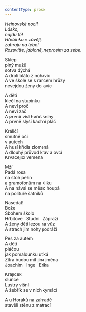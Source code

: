 ```yaml
---
contentType: prose
---
```


_Heinovské noci!  
Lásko,  
najdu tě!  
Hřebínku v závěji,  
zahraju na tebe!  
Rozsviťte, jabloně, neprosím za sebe._

  

  

Sklep  
plný mužů  
sotva dýchá  
A drolí bláto z nohavic  
A ve škole se s rancem hrůzy  
nevejdou ženy do lavic

A děti  
klečí na stupínku  
A neví proč  
A neví zač  
A prvně vidí hořet knihy  
A prvně slyší kachní pláč

Králičí  
smutné oči  
v autech  
A husí křídla zlomená  
A dlouhý průvod krav a ovcí  
Krvácející vemena

Mží  
Padá rosa  
na stoh peřin  
a gramofonům na kliku  
A na návsi se měsíc houpá  
na polituře šatníků

Nasedat!  
Bože  
Sbohem školo  
Hřbitove   Studni   Zápraží  
A ženy děti lezou na vůz  
A strach jim nohy podráží

Pes za autem  
A děti  
pláčou  
jak pomalounku utíká  
Zítra budou mít jiná jména  
Joachim   Inge   Erika

Krajíček  
slunce  
Lustry višní  
A žebřík se v nich kymácí

A u Horáků na zahradě  
stavěli stěnu z matrací
